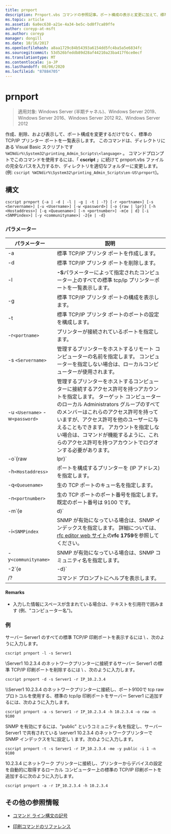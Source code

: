 ```yaml
---
title: prnport
description: Prnport.vbs コマンドの参照記事。ポート構成の表示と変更に加えて、標準の TCP/IP プリンターポートを作成、削除、および一覧表示します。
ms.topic: article
ms.assetid: 6a0ec638-a21e-4a34-be5c-bd0f7ca89ffe
author: coreyp-at-msft
ms.author: coreyp
manager: dongill
ms.date: 10/16/2017
ms.openlocfilehash: a8aa1729c84b54393a6154dd5fc4ba5a5e6834fc
ms.sourcegitcommit: 53d526bfeddb89d28af44210a23ba417f6ce0ecf
ms.translationtype: MT
ms.contentlocale: ja-JP
ms.lasthandoff: 08/06/2020
ms.locfileid: "87884705"
---
```

# <a name="prnport"></a>prnport

> 適用対象: Windows Server (半期チャネル)、Windows Server 2019、Windows Server 2016、Windows Server 2012 R2、Windows Server 2012

作成、削除、および表示して、ポート構成を変更するだけでなく、標準の TCP/IP プリンター ポートを一覧表示します。 このコマンドは、ディレクトリにある Visual Basic スクリプトです `%WINdir%\System32\printing_Admin_Scripts\<language>` 。 コマンドプロンプトでこのコマンドを使用するには、「 **cscript** 」に続けて prnport.vbs ファイルの完全なパスを入力するか、ディレクトリを適切なフォルダーに変更します。 (例: `cscript %WINdir%\System32\printing_Admin_Scripts\en-US\prnport`)。

## <a name="syntax"></a>構文

```
cscript prnport {-a | -d | -l | -g | -t | -?} [-r <portname>] [-s <Servername>] [-u <Username>] [-w <password>] [-o {raw | lpr}] [-h <Hostaddress>] [-q <Queuename>] [-n <portnumber>] -m{e | d} [-i <SNMPindex>] [-y <communityname>] -2{e | -d}
```

### <a name="parameters"></a>パラメーター

| パラメーター | 説明 |
|--|--|
| -a | 標準 TCP/IP プリンタ ポートを作成します。 |
| -d | 標準 TCP/IP プリンタ ポートを削除します。 |
| -l | **-S**パラメーターによって指定されたコンピューター上のすべての標準 tcp/ip プリンターポートを一覧表示します。 |
| -g | 標準 TCP/IP プリンタ ポートの構成を表示します。 |
| -t | 標準 TCP/IP プリンタ ポートのポートの設定を構成します。 |
| -r`<portname>` | プリンターが接続されているポートを指定します。 |
| -s `<Servername>` | 管理するプリンターをホストするリモート コンピューターの名前を指定します。 コンピューターを指定しない場合は、ローカルコンピューターが使用されます。 |
| -u `<Username>` -w`<password>` | 管理するプリンターをホストするコンピューターに接続するアクセス許可を持つアカウントを指定します。 ターゲット コンピューターのローカル Administrators グループのすべてのメンバーはこれらのアクセス許可を持っていますが、アクセス許可を他のユーザーに与えることもできます。 アカウントを指定しない場合は、コマンドが機能するように、これらのアクセス許可を持つアカウントでログオンする必要があります。 |
| -o`{raw|lpr}` | ポートが使用するプロトコル (TCP raw または TCP lpr) を指定します。 TCP raw プロトコルは、lpr プロトコルよりも Windows での高パフォーマンスプロトコルです。 使用してポート番号を必要に応じて指定生 TCP を使用する場合、 **-n** パラメーター。 既定のポート番号は 9100 です。 |
| -h`<Hostaddress>` | ポートを構成するプリンターを (IP アドレス) を指定します。 |
| -q`<Queuename>` | 生の TCP ポートのキュー名を指定します。 |
| -n`<portnumber>` | 生の TCP ポートのポート番号を指定します。 既定のポート番号は 9100 です。 |
| -m`{e|d}` | SNMP が有効になっているかどうかを指定します。 パラメーター **e** SNMP を使用します。 パラメーター **d** SNMP を無効にします。 |
| -i`<SNMPindex` | SNMP が有効になっている場合は、SNMP インデックスを指定します。 詳細については、 [rfc editor web サイト](https://www.ietf.org/rfc/rfc1759.txt?number=1759)の**rfc 1759**を参照してください。 |
| -y`<communityname>` | SNMP が有効になっている場合は、SNMP コミュニティ名を指定します。 |
| -2`{e|-d}` | TCP lpr ポートに対して、二重スプール (respooling とも呼ばれます) を有効にするかどうかを指定します。 TCP lpr は、プリンターに送信されるコントロールファイルに正確なバイト数を含める必要がありますが、プロトコルはローカルの印刷プロバイダーからカウントを取得できないため、二重スプールが必要です。 このため、ファイルが TCP lpr 印刷キューにスプールされると、ファイルは system32 ディレクトリ内の一時ファイルとしてもスプールされます。 TCP lpr は、一時ファイルのサイズを決定し、そのサイズを LPD を実行しているサーバーに送信します。 パラメーター **e** 二重スプールを使用します。 パラメーター **d** 二重スプールを無効にします。 |
| /? | コマンド プロンプトにヘルプを表示します。 |

#### <a name="remarks"></a>Remarks

- 入力した情報にスペースが含まれている場合は、テキストを引用符で囲みます (例、"コンピューター名")。

### <a name="examples"></a>例

サーバー Server1 のすべての標準 TCP/IP 印刷ポートを表示するには \\ 、次のように入力します。

```
cscript prnport -l -s Server1
```

\Server1 10.2.3.4 のネットワークプリンターに接続するサーバー Server1 の標準 TCP/IP 印刷ポートを削除するには \\ 、次のように入力します。

```
cscript prnport -d -s Server1 -r IP_10.2.3.4
```

\\\Server1 10.2.3.4 のネットワークプリンターに接続し、ポート9100で tcp raw プロトコルを使用する、標準の tcp/ip 印刷ポートをサーバー Server1 に追加するには、次のように入力します。

```
cscript prnport -a -s Server1 -r IP_10.2.3.4 -h 10.2.3.4 -o raw -n 9100
```

SNMP を有効にするには、"public" というコミュニティ名を指定し、サーバー Server1 で共有されている \server1 10.2.3.4 のネットワークプリンターで SNMP インデックスを1に設定し \\ ます。次のように入力します。

```
cscript prnport -t -s Server1 -r IP_10.2.3.4 -me -y public -i 1 -n 9100
```

10.2.3.4 にネットワーク プリンターに接続し、プリンターからデバイスの設定を自動的に取得するローカル コンピューター上の標準の TCP/IP 印刷ポートを追加するに次のように入力します。

```
cscript prnport -a -r IP_10.2.3.4 -h 10.2.3.4
```

## <a name="additional-references"></a>その他の参照情報

- [コマンド ライン構文の記号](command-line-syntax-key.md)

- [印刷コマンドのリファレンス](print-command-reference.md)

